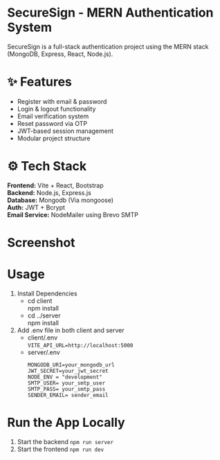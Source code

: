 # SecureSign - MERN Authentication System
SecureSign is a full-stack authentication project using the MERN stack (MongoDB, Express, React, Node.js).
# ✨ Features
- Register with email & password
- Login & logout functionality
- Email verification system
- Reset password via OTP
- JWT-based session management
-  Modular project structure
  
# ⚙️ Tech Stack
**Frontend:**  Vite + React, Bootstrap <br>
**Backend:**  Node.js, Express.js <br>
**Database:**  Mongodb (Via mongoose) <br>
**Auth:**  JWT + Bcrypt <br>
**Email Service:**  NodeMailer using Brevo SMTP

# Screenshot

# Usage
1. Install Dependencies
   - cd client <br>
      npm install
   - cd ../server <br>
     npm install
2. Add .env file in both client and server
   - client/.env <br>
     ``` VITE_API_URL=http://localhost:5000 ```
   - server/.env <br>
     ```
     MONGODB_URI=your_mongodb_url
     JWT_SECRET=your_jwt_secret
     NODE_ENV = "development"
     SMTP_USER= your_smtp_user
     SMTP_PASS= your_smtp_pass
     SENDER_EMAIL= sender_email
     ```
  # Run the App Locally
  1. Start the backend
     ``` npm run server ```
  2. Start the frontend
     ``` npm run dev ```
